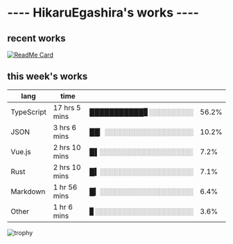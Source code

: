 # ---- HikaruEgashira's works ----

## recent works

[![ReadMe Card](https://github-readme-stats.vercel.app/api/pin/?username=twin-te&repo=twinte-front)](https://github.com/twin-te/twinte-front)

## this week's works

| lang        | time           |                       |        |
| ----------- | -------------- | --------------------- | ------ |
| TypeScript  | 17 hrs 5 mins  | ███████████▊░░░░░░░░░ |  56.2% |
| JSON        | 3 hrs 6 mins   | ██▏░░░░░░░░░░░░░░░░░░ |  10.2% |
| Vue.js      | 2 hrs 10 mins  | █▌░░░░░░░░░░░░░░░░░░░ |   7.2% |
| Rust        | 2 hrs 10 mins  | █▍░░░░░░░░░░░░░░░░░░░ |   7.1% |
| Markdown    | 1 hr 56 mins   | █▎░░░░░░░░░░░░░░░░░░░ |   6.4% |
| Other       | 1 hr 6 mins    | ▊░░░░░░░░░░░░░░░░░░░░ |   3.6% |

![trophy](https://github-profile-trophy.vercel.app/?username=HikaruEgashira&theme=onedark)
